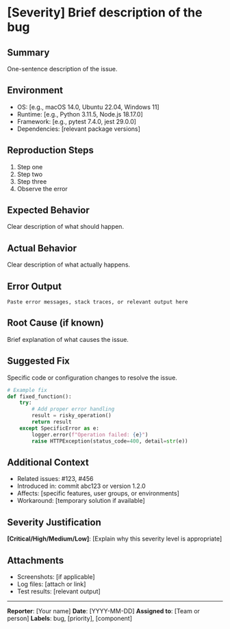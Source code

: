 # [Severity] Brief description of the bug

## Summary
One-sentence description of the issue.

## Environment
- OS: [e.g., macOS 14.0, Ubuntu 22.04, Windows 11]
- Runtime: [e.g., Python 3.11.5, Node.js 18.17.0]
- Framework: [e.g., pytest 7.4.0, jest 29.0.0]
- Dependencies: [relevant package versions]

## Reproduction Steps
1. Step one
2. Step two
3. Step three
4. Observe the error

## Expected Behavior
Clear description of what should happen.

## Actual Behavior
Clear description of what actually happens.

## Error Output
```
Paste error messages, stack traces, or relevant output here
```

## Root Cause (if known)
Brief explanation of what causes the issue.

## Suggested Fix
Specific code or configuration changes to resolve the issue.

```python
# Example fix
def fixed_function():
    try:
        # Add proper error handling
        result = risky_operation()
        return result
    except SpecificError as e:
        logger.error(f"Operation failed: {e}")
        raise HTTPException(status_code=400, detail=str(e))
```

## Additional Context
- Related issues: #123, #456
- Introduced in: commit abc123 or version 1.2.0
- Affects: [specific features, user groups, or environments]
- Workaround: [temporary solution if available]

## Severity Justification
**[Critical/High/Medium/Low]**: [Explain why this severity level is appropriate]

## Attachments
- Screenshots: [if applicable]
- Log files: [attach or link]
- Test results: [relevant output]

---
**Reporter**: [Your name]
**Date**: [YYYY-MM-DD]
**Assigned to**: [Team or person]
**Labels**: bug, [priority], [component]
